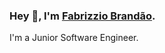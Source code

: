 ###  Hey 👋, I'm [Fabrizzio Brandão][website].

I'm a Junior Software Engineer.


<!-- Links -->
[website]: https://www.linkedin.com/in/fabrizziobrandao/
